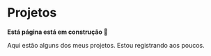 # Projetos

**Está página está em construção :construction:**

Aqui estão alguns dos meus projetos. Estou registrando aos poucos.
